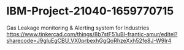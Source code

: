 # IBM-Project-21040-1659770715
Gas Leakage monitoring &amp; Alerting system for Industries
https://www.tinkercad.com/things/8b7stF51uBl-frantic-amur/editel?sharecode=J9gluEgCBU_VX0prbexhGgQoRhzeXxh52fe8J-W9Ir4
